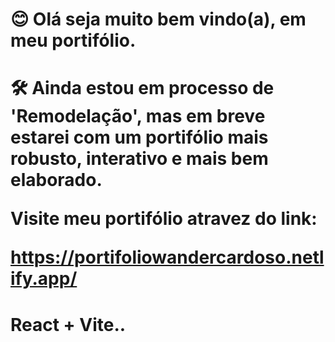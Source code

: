 <h1>😊 Olá seja muito bem vindo(a), em meu portifólio.<h1>

🛠️ Ainda estou em processo de **'Remodelação'**, mas em breve estarei com um portifólio mais robusto, interativo e mais bem elaborado.

Visite meu portifólio atravez do link:

https://portifoliowandercardoso.netlify.app/

# React + Vite..